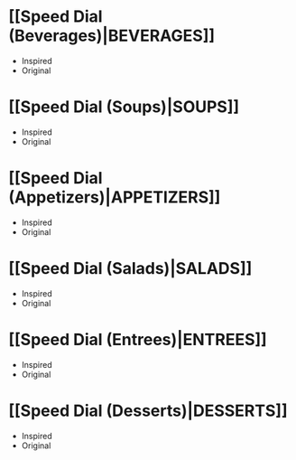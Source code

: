 # [[Speed Dial (Beverages)|BEVERAGES]]
- Inspired
- Original
# [[Speed Dial (Soups)|SOUPS]]
- Inspired
- Original
# [[Speed Dial (Appetizers)|APPETIZERS]]
- Inspired
- Original
# [[Speed Dial (Salads)|SALADS]]
- Inspired
- Original
# [[Speed Dial (Entrees)|ENTREES]]
- Inspired
- Original
# [[Speed Dial (Desserts)|DESSERTS]]
- Inspired
- Original